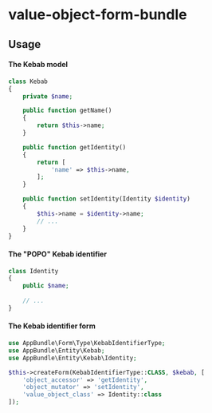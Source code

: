 # value-object-form-bundle

## Usage

#### The Kebab model
```php
class Kebab
{
    private $name;

    public function getName()
    {
        return $this->name;
    }

    public function getIdentity()
    {
        return [
            'name' => $this->name,
        ];
    }

    public function setIdentity(Identity $identity)
    {
        $this->name = $identity->name;
        // ...
    }
}
```

#### The "POPO" Kebab identifier
```php
class Identity
{
    public $name;
    
    // ...
}
```

#### The Kebab identifier form
```php
use AppBundle\Form\Type\KebabIdentifierType;
use AppBundle\Entity\Kebab;
use AppBundle\Entity\Kebab\Identity;

$this->createForm(KebabIdentifierType::CLASS, $kebab, [
    'object_accessor' => 'getIdentity',
    'object_mutator' => 'setIdentity',
    'value_object_class' => Identity::class
]);

```
